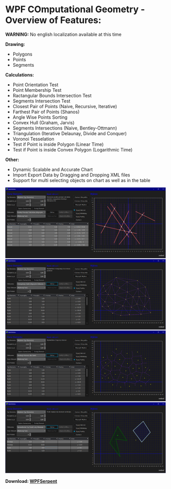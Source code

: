 # WPF COmputational Geometry - Overview of Features:
**WARNING:** No english localization available at this time

**Drawing:**
* Polygons
* Points
* Segments

**Calculations:**
* Point Orientation Test
* Point Membership Test
* Ractangular Bounds Intersection Test
* Segments Intersection Test
* Closest Pair of Points (Naive, Recursive, Iterative)
* Farthest Pair of Points (Shanos)
* Angle Wise Points Sorting
* Convex Hull (Graham, Jarvis)
* Segments Intersections (Naive, Bentley-Ottmann)
* Triangulation (Iterative Delaunay, Divide and Conquer)
* Voronoi Tesselation
* Test if Point is inside Polygon (Linear Time)
* Test if Point is inside Convex Polygon (Logarithmic Time)

**Other:**
* Dynamic Scalable and Accurate Chart
* Import Export Data by Dragging and Dropping XML files
* Support for multi selecting objects on chart as well as in the table

![ComputationalGeometry1](/Images/2018-03-26_152504.png?raw=true "ComputationalGeometry1")
![ComputationalGeometry2](/Images/2018-03-26_152645.png?raw=true "ComputationalGeometry2")
![ComputationalGeometry3](/Images/2018-03-26_152713.png?raw=true "ComputationalGeometry3")
![ComputationalGeometry4](/Images/2018-03-26_152916.png?raw=true "ComputationalGeometry4")

<b>Download: [WPFSerpent](https://github.com/rvnlord/ComputationalGeometry/releases/download/v1.00/WPFComputationalGeometry.exe)</b> <br />










